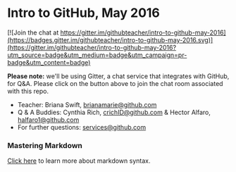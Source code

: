 # Intro to GitHub, May 2016


[![Join the chat at https://gitter.im/githubteacher/intro-to-github-may-2016](https://badges.gitter.im/githubteacher/intro-to-github-may-2016.svg)](https://gitter.im/githubteacher/intro-to-github-may-2016?utm_source=badge&utm_medium=badge&utm_campaign=pr-badge&utm_content=badge)

**Please note:** we'll be using Gitter, a chat service that integrates with GitHub, for Q&A. Please click on the button above to join the chat room associated with this repo.

- Teacher: Briana Swift, brianamarie@github.com
- Q & A Buddies: Cynthia Rich, crichID@github.com & Hector Alfaro, halfaro1@github.com
- For further questions: services@github.com

### Mastering Markdown
[Click here](https://guides.github.com/features/mastering-markdown/) to learn more about markdown syntax.
